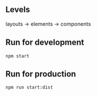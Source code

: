 ## Levels
layouts -> elements -> components

## Run for development
`npm start`

## Run for production
`npm run start:dist`

